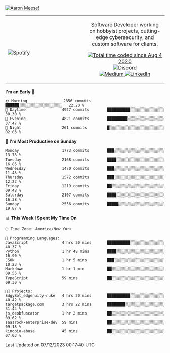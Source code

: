 [![Aaron Meese!](https://user-images.githubusercontent.com/17814535/88975338-a2aabf00-d27f-11ea-963f-8a19608716b4.png)](https://github.com/ajmeese7/readme-ascii "README ASCII")

<!-- Modified from project here: https://github.com/novatorem/novatorem -->
<table width="100%">
  <tr>
  <td width="50%">

&nbsp; <br> [![Spotify](https://ajmeese7.vercel.app/api/spotify)](https://open.spotify.com/user/ajmeese)

  </td>
  <td width="50%">
    <p align="center">
    Software Developer working on hobbyist projects, cutting-edge cybersecurity, and custom software for clients.
    </p>
    <p align="center">
      <a href="https://wakatime.com/@f726891d-3b02-46cd-9b60-e8c59f9e2b14">
        <img src="https://wakatime.com/badge/user/f726891d-3b02-46cd-9b60-e8c59f9e2b14.svg" alt="Total time coded since Aug 4 2020" title="WakaTime" />
      </a>
      <a href="http://link.aaronmeese.com/discord">
        <img src="https://img.shields.io/badge/discord-ajmeese7%234835-369?style=flat-square&logo=discord&logoColor=white&color=purple" alt="Discord" title="Discord">
      </a>
      <br />
      <a href="https://link.aaronmeese.com/medium">
        <img src="https://img.shields.io/badge/medium-ajmeese7-1DB954?style=flat-square&logo=medium&logoColor=white" alt="Medium" title="Medium">
      </a>
      <a href="https://link.aaronmeese.com/linkedin">
        <img src="https://img.shields.io/badge/linkedIn-aaronmeese-1DB954?style=flat-square&logo=linkedin&logoColor=white&color=blue" alt="LinkedIn" title="LinkedIn">
      </a>
    </p>
  </td>

</table>

[//]: <> (The `&nbsp;` is to have Aphelion take up more space)

<!--START_SECTION:waka-->
**I'm an Early 🐤** 

```text
🌞 Morning                2856 commits        ██████░░░░░░░░░░░░░░░░░░░   22.20 % 
🌆 Daytime                4927 commits        ██████████░░░░░░░░░░░░░░░   38.30 % 
🌃 Evening                4821 commits        █████████░░░░░░░░░░░░░░░░   37.47 % 
🌙 Night                  261 commits         █░░░░░░░░░░░░░░░░░░░░░░░░   02.03 % 
```
📅 **I'm Most Productive on Sunday** 

```text
Monday                   1773 commits        ███░░░░░░░░░░░░░░░░░░░░░░   13.78 % 
Tuesday                  2168 commits        ████░░░░░░░░░░░░░░░░░░░░░   16.85 % 
Wednesday                1470 commits        ███░░░░░░░░░░░░░░░░░░░░░░   11.43 % 
Thursday                 1572 commits        ███░░░░░░░░░░░░░░░░░░░░░░   12.22 % 
Friday                   1219 commits        ██░░░░░░░░░░░░░░░░░░░░░░░   09.48 % 
Saturday                 2107 commits        ████░░░░░░░░░░░░░░░░░░░░░   16.38 % 
Sunday                   2556 commits        █████░░░░░░░░░░░░░░░░░░░░   19.87 % 
```


📊 **This Week I Spent My Time On** 

```text
🕑︎ Time Zone: America/New_York

💬 Programming Languages: 
JavaScript               4 hrs 20 mins       ██████████░░░░░░░░░░░░░░░   40.37 % 
Python                   1 hr 48 mins        ████░░░░░░░░░░░░░░░░░░░░░   16.90 % 
JSON                     1 hr 5 mins         ███░░░░░░░░░░░░░░░░░░░░░░   10.23 % 
Markdown                 1 hr 1 min          ██░░░░░░░░░░░░░░░░░░░░░░░   09.55 % 
TypeScript               59 mins             ██░░░░░░░░░░░░░░░░░░░░░░░   09.30 % 

🐱‍💻 Projects: 
EdgyBot_edgenuity-nuke   4 hrs 20 mins       ██████████░░░░░░░░░░░░░░░   40.42 % 
targetpackage.com        3 hrs 22 mins       ████████░░░░░░░░░░░░░░░░░   31.44 % 
js_deobfuscator          1 hr 2 mins         ██░░░░░░░░░░░░░░░░░░░░░░░   09.62 % 
saasrock-enterprise-dev  59 mins             ██░░░░░░░░░░░░░░░░░░░░░░░   09.18 % 
kinopio-abuse            45 mins             ██░░░░░░░░░░░░░░░░░░░░░░░   07.03 % 
```


 Last Updated on 07/12/2023 00:17:40 UTC
<!--END_SECTION:waka-->
